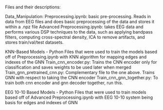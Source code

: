Files and their descriptions:

Data_Manipulation:
Preprocessing.ipynb: basic pre-processing. Reads in data from EEG files and does basic preprocessing of the data and stores it within a .npz file
Advanced Preprocessing.ipynb: takes EEG data and performs various DSP techniques to the data, such as applying bandpass filters, computing cross-spectral density, ICA to remove artifacts, and stores train/val/test datasets.

KNN-Based Models - Python Files that were used to train the models based off of Preprocessing.ipynb with KNN algorithm for mapping edges and indexes of the GNN
Train_cnn_encoder.py: Trains the CNN encoder only for classification and saves weights to be used later when merged
Train_gnn_pretrained_cnn.py: Complementary file to the one above. Trains GNN with respect to taking the CNN encoder
Train_cnn_gnn_together.py: To train both cnn encoder and gnn decoder together, run this.

EEG 10-10 Based Models - Python Files that were used to train models based off of Advanced Preprocessing.ipynb with EEG 10-10 system being basis for edges and indexes of GNN
